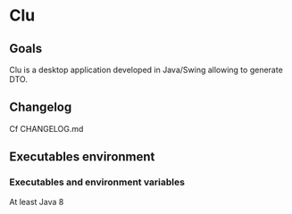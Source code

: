 # Clu

## Goals

Clu is a desktop application developed in Java/Swing allowing to generate DTO.

## Changelog

Cf CHANGELOG.md

## Executables environment

### Executables and environment variables
At least Java 8
